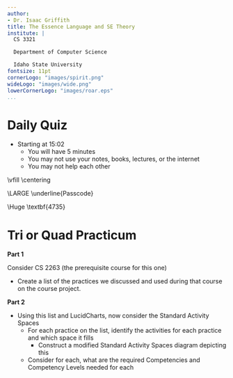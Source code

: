 ```yaml
---
author:
- Dr. Isaac Griffith
title: The Essence Language and SE Theory
institute: |
  CS 3321

  Department of Computer Science

  Idaho State University
fontsize: 11pt
cornerLogo: "images/spirit.png"
wideLogo: "images/wide.png"
lowerCornerLogo: "images/roar.eps"
...
```


# Daily Quiz

* Starting at 15:02
  - You will have 5 minutes
  - You may not use your notes, books, lectures, or the internet
  - You may not help each other

\vfill
\centering

\LARGE \underline{Passcode}

\Huge \textbf{4735}

# Tri or Quad Practicum

**Part 1**

Consider CS 2263 (the prerequisite course for this one)

* Create a list of the practices we discussed and used during that course on the course project.

**Part 2**

* Using this list and LucidCharts, now consider the Standard Activity Spaces
  - For each practice on the list, identify the activities for each practice and which space it fills
    * Construct a modified Standard Activity Spaces diagram depicting this
  - Consider for each, what are the required Competencies and Competency Levels needed for each
